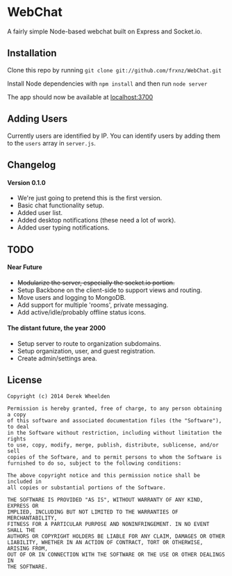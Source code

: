 WebChat
=======

A fairly simple Node-based webchat built on Express and Socket.io.

## Installation
Clone this repo by running `git clone git://github.com/frxnz/WebChat.git`

Install Node dependencies with `npm install` and then run `node server`

The app should now be available at [localhost:3700](http://localhost:3700)

## Adding Users
Currently users are identified by IP. You can identify users by adding them to the `users` array in `server.js`.

## Changelog
#### Version 0.1.0
* We're just going to pretend this is the first version.
* Basic chat functionality setup.
* Added user list.
* Added desktop notifications (these need a lot of work).
* Added user typing notifications.

## TODO
#### Near Future
* ~~Modularize the server, especially the socket.io portion.~~
* Setup Backbone on the client-side to support views and routing.
* Move users and logging to MongoDB.
* Add support for multiple 'rooms', private messaging.
* Add active/idle/probably offline status icons.


#### The distant future, the year 2000
* Setup server to route to organization subdomains.
* Setup organization, user, and guest registration.
* Create admin/settings area.

## License

    Copyright (c) 2014 Derek Wheelden

    Permission is hereby granted, free of charge, to any person obtaining a copy
    of this software and associated documentation files (the "Software"), to deal
    in the Software without restriction, including without limitation the rights
    to use, copy, modify, merge, publish, distribute, sublicense, and/or sell
    copies of the Software, and to permit persons to whom the Software is
    furnished to do so, subject to the following conditions:

    The above copyright notice and this permission notice shall be included in
    all copies or substantial portions of the Software.

    THE SOFTWARE IS PROVIDED "AS IS", WITHOUT WARRANTY OF ANY KIND, EXPRESS OR
    IMPLIED, INCLUDING BUT NOT LIMITED TO THE WARRANTIES OF MERCHANTABILITY,
    FITNESS FOR A PARTICULAR PURPOSE AND NONINFRINGEMENT. IN NO EVENT SHALL THE
    AUTHORS OR COPYRIGHT HOLDERS BE LIABLE FOR ANY CLAIM, DAMAGES OR OTHER
    LIABILITY, WHETHER IN AN ACTION OF CONTRACT, TORT OR OTHERWISE, ARISING FROM,
    OUT OF OR IN CONNECTION WITH THE SOFTWARE OR THE USE OR OTHER DEALINGS IN
    THE SOFTWARE.
